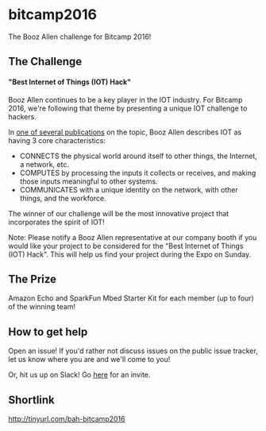 # bitcamp2016
The Booz Allen challenge for Bitcamp 2016!

## The Challenge

#### "Best Internet of Things (IOT) Hack"

Booz Allen continues to be a key player in the IOT industry. For Bitcamp 2016, we're following that theme by presenting a unique IOT challenge to hackers. 

In [one of several publications](http://www.boozallen.com/content/dam/boozallen/documents/2014/12/Internet_of_Things.pdf) on the topic, Booz Allen describes IOT as having 3 core characteristics:

* CONNECTS the physical world around itself to other things, the Internet, a network, etc.
* COMPUTES by processing the inputs it collects or receives, and making those inputs meaningful to other systems.
* COMMUNICATES with a unique identity on the network, with other things, and the workforce.

The winner of our challenge will be the most innovative project that incorporates the spirit of IOT!

Note: Please notify a Booz Allen representative at our company booth if you would like your project to be considered for the "Best Internet of Things (IOT) Hack". This will help us find your project during the Expo on Sunday. 

## The Prize

Amazon Echo and SparkFun Mbed Starter Kit for each member (up to four) of the winning team!

## How to get help

Open an issue! If you'd rather not discuss issues on the public issue tracker, let us know where you are 
and we'll come to you!

Or, hit us up on Slack! Go [here](https://bah-bitcamp-2016.herokuapp.com/) for an invite.

## Shortlink

http://tinyurl.com/bah-bitcamp2016
